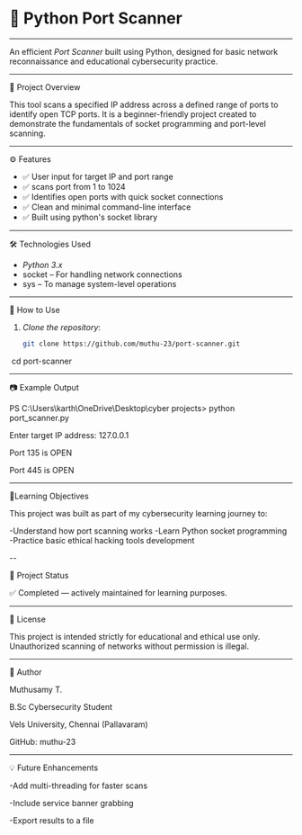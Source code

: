 # 🔐 Python Port Scanner
---

An efficient *Port Scanner* built using Python, designed for basic network reconnaissance and educational cybersecurity practice.

---

📌 Project Overview

This tool scans a specified IP address across a defined range of ports to identify open TCP ports. It is a beginner-friendly project created to demonstrate the fundamentals of socket programming and port-level scanning.

---

⚙ Features

- ✅ User input for target IP and port range
- ✅ scans port from 1 to 1024
- ✅ Identifies open ports with quick socket connections
- ✅ Clean and minimal command-line interface
- ✅ Built using python's socket library

---


🛠 Technologies Used

- *Python 3.x*
- socket – For handling network connections
- sys – To manage system-level operations

---


🚀 How to Use

1. *Clone the repository*:
   ```bash
   git clone https://github.com/muthu-23/port-scanner.git
   cd port-scanner

---

📷 Example Output

PS C:\Users\karth\OneDrive\Desktop\cyber projects> python port_scanner.py

Enter target IP address: 127.0.0.1

Port 135 is OPEN

Port 445 is OPEN


---

🎯Learning Objectives

This project was built as part of my cybersecurity learning journey to:

-Understand how port scanning works
-Learn Python socket programming
-Practice basic ethical hacking tools development


--

📁 Project Status

✅ Completed — actively maintained for learning purposes.


---

📄 License

This project is intended strictly for educational and ethical use only. Unauthorized scanning of networks without permission is illegal.

---

🙌 Author

Muthusamy T.

B.Sc Cybersecurity Student

Vels University, Chennai (Pallavaram)

GitHub: muthu-23

---

💡 Future Enhancements

-Add multi-threading for faster scans

-Include service banner grabbing

-Export results to a file
